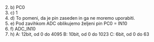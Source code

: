 2. b) PC0 
2. c) 1 
2. d) To pomeni, da je pin zaseden in ga ne moremo uporabiti. 
2. e) Pod zavihkom ADC oblikujemo željeni pin PC0 = IN10 
2. f) ADC_IN10
2. h) A: 12bit, od 0 do 4095 B: 10bit, od 0 do 1023 C: 6bit, od 0 do 63
